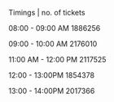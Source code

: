 Timings  |   no. of tickets


08:00 - 09:00 AM    1886256

09:00 - 10:00 AM    2176010

11:00 AM - 12:00 PM   2117525


12:00 - 13:00PM    1854378  


13:00 - 14:00PM   2017366

